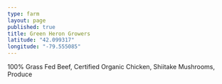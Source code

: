 ```yaml
---
type: farm
layout: page
published: true
title: Green Heron Growers
latitude: "42.099317"
longitude: "-79.555085"
---
```


100% Grass Fed Beef, Certified Organic Chicken, Shiitake Mushrooms, Produce
